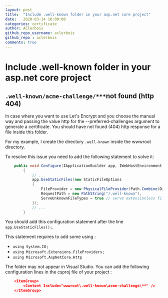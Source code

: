 ```yaml
---
layout: post
title:  "Include .well-known folder in your asp.net core project"
date:   2020-03-14 10:00:00
categories: certificate
author: AClerbois
github_repo_username: aclerbois
github_repo : aclerbois
comments: true
---
```

# Include .well-known folder in your asp.net core project

## ```.well-known/acme-challenge/***```not found (http 404)

In case where you want to use Let's Encrypt and you choose the manual way and passing the value  http for the --preferred-challenges argument to generate a certificate. You should have not found (404) http response for a file inside this folder. 

For my example, I create the directory ```.well-known``` inside the wwwroot directory. 

To resolve this issue you need to add the following statement to solve it: 

```csharp
    public void Configure(IApplicationBuilder app, IWebHostEnvironment env)
        {
            // ...
            app.UseStaticFiles(new StaticFileOptions
            {
                FileProvider = new PhysicalFileProvider(Path.Combine(Directory.GetCurrentDirectory(), @"wwwroot/.well-known")),
                RequestPath = new PathString("/.well-known"),
                ServeUnknownFileTypes = true // serve extensionless file
            });
            // ...
        }
```

You should add this configuration statement after the line ```app.UseStaticFiles();```.

This statement requires to add some using :

* ```using System.IO;```
* ```using Microsoft.Extensions.FileProviders;```
* ```using Microsoft.AspNetCore.Http```

The folder may not appear in Visual Studio. You can add the following configuration lines in the csproj file of your project : 

```json 
    <ItemGroup>
        <Content Include="wwwroot\.well-known\acme-challenge\**" />
    </ItemGroup>
```